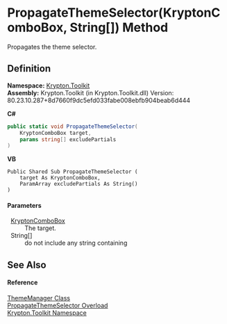 # PropagateThemeSelector(KryptonComboBox, String[]) Method


Propagates the theme selector.



## Definition
**Namespace:** <a href="79d2eac2-21f4-54ff-7552-b20c33c30600.md">Krypton.Toolkit</a>  
**Assembly:** Krypton.Toolkit (in Krypton.Toolkit.dll) Version: 80.23.10.287+8d7660f9dc5efd033fabe008ebfb904beab6d444

**C#**
``` C#
public static void PropagateThemeSelector(
	KryptonComboBox target,
	params string[] excludePartials
)
```
**VB**
``` VB
Public Shared Sub PropagateThemeSelector ( 
	target As KryptonComboBox,
	ParamArray excludePartials As String()
)
```



#### Parameters
<dl><dt>  <a href="6e3c34ba-a54b-38d7-c887-9815158b827f.md">KryptonComboBox</a></dt><dd>The target.</dd><dt>  String[]</dt><dd>do not include any string containing</dd></dl>

## See Also


#### Reference
<a href="c3557dc0-134b-b1fa-5e72-c57856c5b309.md">ThemeManager Class</a>  
<a href="b07208a7-5801-2d0f-0ef6-d2a9d221e691.md">PropagateThemeSelector Overload</a>  
<a href="79d2eac2-21f4-54ff-7552-b20c33c30600.md">Krypton.Toolkit Namespace</a>  
